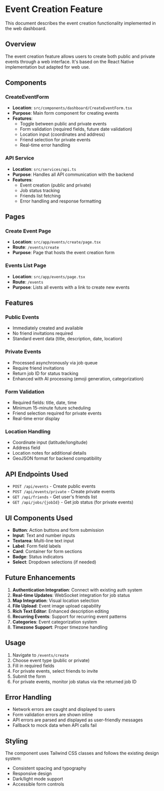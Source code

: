 # Event Creation Feature

This document describes the event creation functionality implemented in the web dashboard.

## Overview

The event creation feature allows users to create both public and private events through a web interface. It's based on the React Native implementation but adapted for web use.

## Components

### CreateEventForm

- **Location**: `src/components/dashboard/CreateEventForm.tsx`
- **Purpose**: Main form component for creating events
- **Features**:
  - Toggle between public and private events
  - Form validation (required fields, future date validation)
  - Location input (coordinates and address)
  - Friend selection for private events
  - Real-time error handling

### API Service

- **Location**: `src/services/api.ts`
- **Purpose**: Handles all API communication with the backend
- **Features**:
  - Event creation (public and private)
  - Job status tracking
  - Friends list fetching
  - Error handling and response formatting

## Pages

### Create Event Page

- **Location**: `src/app/events/create/page.tsx`
- **Route**: `/events/create`
- **Purpose**: Page that hosts the event creation form

### Events List Page

- **Location**: `src/app/events/page.tsx`
- **Route**: `/events`
- **Purpose**: Lists all events with a link to create new events

## Features

### Public Events

- Immediately created and available
- No friend invitations required
- Standard event data (title, description, date, location)

### Private Events

- Processed asynchronously via job queue
- Require friend invitations
- Return job ID for status tracking
- Enhanced with AI processing (emoji generation, categorization)

### Form Validation

- Required fields: title, date, time
- Minimum 15-minute future scheduling
- Friend selection required for private events
- Real-time error display

### Location Handling

- Coordinate input (latitude/longitude)
- Address field
- Location notes for additional details
- GeoJSON format for backend compatibility

## API Endpoints Used

- `POST /api/events` - Create public events
- `POST /api/events/private` - Create private events
- `GET /api/friends` - Get user's friends list
- `GET /api/jobs/{jobId}` - Get job status (for private events)

## UI Components Used

- **Button**: Action buttons and form submission
- **Input**: Text and number inputs
- **Textarea**: Multi-line text input
- **Label**: Form field labels
- **Card**: Container for form sections
- **Badge**: Status indicators
- **Select**: Dropdown selections (if needed)

## Future Enhancements

1. **Authentication Integration**: Connect with existing auth system
2. **Real-time Updates**: WebSocket integration for job status
3. **Map Integration**: Visual location selection
4. **File Upload**: Event image upload capability
5. **Rich Text Editor**: Enhanced description editing
6. **Recurring Events**: Support for recurring event patterns
7. **Categories**: Event categorization system
8. **Timezone Support**: Proper timezone handling

## Usage

1. Navigate to `/events/create`
2. Choose event type (public or private)
3. Fill in required fields
4. For private events, select friends to invite
5. Submit the form
6. For private events, monitor job status via the returned job ID

## Error Handling

- Network errors are caught and displayed to users
- Form validation errors are shown inline
- API errors are parsed and displayed as user-friendly messages
- Fallback to mock data when API calls fail

## Styling

The component uses Tailwind CSS classes and follows the existing design system:

- Consistent spacing and typography
- Responsive design
- Dark/light mode support
- Accessible form controls
